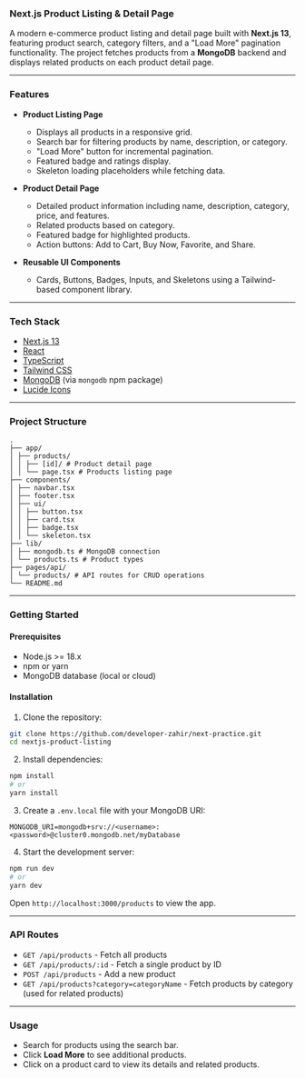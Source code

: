 ### **Next.js Product Listing & Detail Page**

A modern e-commerce product listing and detail page built with **Next.js 13**, featuring product search, category filters, and a "Load More" pagination functionality. The project fetches products from a **MongoDB** backend and displays related products on each product detail page.

-----

### **Features**

  - **Product Listing Page**

      - Displays all products in a responsive grid.
      - Search bar for filtering products by name, description, or category.
      - "Load More" button for incremental pagination.
      - Featured badge and ratings display.
      - Skeleton loading placeholders while fetching data.

  - **Product Detail Page**

      - Detailed product information including name, description, category, price, and features.
      - Related products based on category.
      - Featured badge for highlighted products.
      - Action buttons: Add to Cart, Buy Now, Favorite, and Share.

  - **Reusable UI Components**

      - Cards, Buttons, Badges, Inputs, and Skeletons using a Tailwind-based component library.

-----

### **Tech Stack**

  - [Next.js 13](https://nextjs.org/)
  - [React](https://reactjs.org/)
  - [TypeScript](https://www.typescriptlang.org/)
  - [Tailwind CSS](https://tailwindcss.com/)
  - [MongoDB](https://www.mongodb.com/) (via `mongodb` npm package)
  - [Lucide Icons](https://lucide.dev/)

-----

### **Project Structure**

```
.
├── app/
│ ├── products/
│ │ ├── [id]/ # Product detail page
│ │ └── page.tsx # Products listing page
├── components/
│ ├── navbar.tsx
│ ├── footer.tsx
│ ├── ui/
│ │ ├── button.tsx
│ │ ├── card.tsx
│ │ ├── badge.tsx
│ │ └── skeleton.tsx
├── lib/
│ ├── mongodb.ts # MongoDB connection
│ └── products.ts # Product types
├── pages/api/
│ └── products/ # API routes for CRUD operations
└── README.md
```

-----

### **Getting Started**

#### **Prerequisites**

  - Node.js \>= 18.x
  - npm or yarn
  - MongoDB database (local or cloud)

#### **Installation**

1.  Clone the repository:

<!-- end list -->

```bash
git clone https://github.com/developer-zahir/next-practice.git
cd nextjs-product-listing
```

2.  Install dependencies:

<!-- end list -->

```bash
npm install
# or
yarn install
```

3.  Create a `.env.local` file with your MongoDB URI:

<!-- end list -->

```env
MONGODB_URI=mongodb+srv://<username>:<password>@cluster0.mongodb.net/myDatabase
```

4.  Start the development server:

<!-- end list -->

```bash
npm run dev
# or
yarn dev
```

Open `http://localhost:3000/products` to view the app.

-----

### **API Routes**

  - `GET /api/products` - Fetch all products
  - `GET /api/products/:id` - Fetch a single product by ID
  - `POST /api/products` - Add a new product
  - `GET /api/products?category=categoryName` - Fetch products by category (used for related products)

-----

### **Usage**

  - Search for products using the search bar.
  - Click **Load More** to see additional products.
  - Click on a product card to view its details and related products.